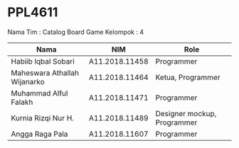 # PPL4611
Nama Tim : Catalog Board Game 
Kelompok : 4


| Nama                         | NIM            | Role                        |
|------------------------------|----------------|-----------------------------|
| Habiib Iqbal Sobari          | A11.2018.11458 | Programmer                  |
| Maheswara Athallah Wijanarko | A11.2018.11464 | Ketua, Programmer           |
| Muhammad Alful Falakh        | A11.2018.11471 | Programmer                  |
| Kurnia Rizqi Nur H.          | A11.2018.11489 | Designer mockup, Programmer |
| Angga Raga Pala              | A11.2018.11607 | Programmer                  |


